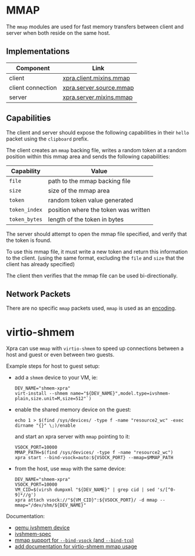 # MMAP

The `mmap` modules are used for fast memory transfers
between client and server when both reside on the same host.

## Implementations

| Component         | Link                                                                                               |
|-------------------|----------------------------------------------------------------------------------------------------|
| client            | [xpra.client.mixins.mmap](https://github.com/Xpra-org/xpra/blob/master/xpra/client/mixins/mmap.py) |
| client connection | [xpra.server.source.mmap](https://github.com/Xpra-org/xpra/blob/master/xpra/server/source/mmap.py) |
| server            | [xpra.server.mixins.mmap](https://github.com/Xpra-org/xpra/blob/master/xpra/server/mixins/mmap.py) |


## Capabilities

The client and server should expose the following capabilities in their `hello` packet
using the `clipboard` prefix.

The client creates an `mmap` backing file,
writes a random token at a random position within this mmap area
and sends the following capabilities:

| Capability    | Value                                |
|---------------|--------------------------------------|
| `file`        | path to the mmap backing file        |
| `size`        | size of the mmap area                |
| `token`       | random token value generated         |
| `token_index` | position where the token was written |
| `token_bytes` | length of the token in bytes         |

The server should attempt to open the mmap file specified,
and verify that the token is found.

To use this mmap file, it must write a new token
and return this information to the client.
(using the same format, excluding the `file` and `size` that the client has already specified)

The client then verifies that the mmap file can be used bi-directionally.


## Network Packets

There are no specific `mmap` packets used, `mmap` is used as an [encoding](../Usage/Encodings.md).


# virtio-shmem

Xpra can use `mmap` with `virtio-shmem` to speed up connections between a host and guest or even between two guests.

Example steps for host to guest setup:
* add a `shmem` device to your VM, ie:
  ```shell
  DEV_NAME="shmem-xpra"
  virt-install --shmem name="${DEV_NAME}",model.type=ivshmem-plain,size.unit=M,size=512"`)
  ```
* enable the shared memory device on the guest:
  ```shell
  echo 1 > $(find /sys/devices/ -type f -name "resource2_wc" -exec dirname "{}" \;)/enable
  ```
  and start an xpra server with `mmap` pointing to it:
  ```shell
  VSOCK_PORT=10000
  MMAP_PATH=$(find /sys/devices/ -type f -name "resource2_wc")
  xpra start --bind-vsock=auto:${VSOCK_PORT} --mmap=$MMAP_PATH
  ```
* from the host, use `mmap` with the same device:
  ```shell
  DEV_NAME="shmem-xpra"
  VSOCK_PORT=10000
  VM_CID=$(virsh dumpxml "${DEV_NAME}" | grep cid | sed 's/[^0-9]*//g')
  xpra attach vsock://"${VM_CID}":${VSOCK_PORT}/ -d mmap --mmap="/dev/shm/${DEV_NAME}"
  ```

Documentation:
* [qemu ivshmem device](https://www.qemu.org/docs/master/system/devices/ivshmem.html)
* [ivshmem-spec](https://github.com/qemu/qemu/blob/master/docs/specs/ivshmem-spec.txt)
* [mmap support for `--bind-vsock` (and `--bind-tcp`) ](https://github.com/Xpra-org/xpra/issues/1387)
* [add documentation for virtio-shmem mmap usage](https://github.com/Xpra-org/xpra/pull/4020)
